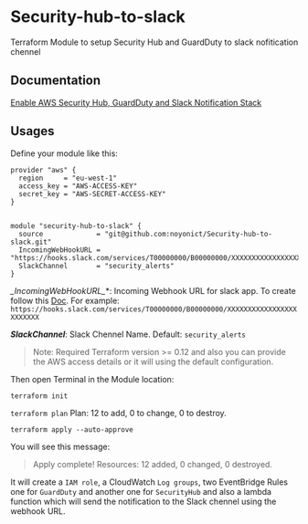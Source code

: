 # Security-hub-to-slack
Terraform Module to setup Security Hub and GuardDuty to slack nofitication chennel


## Documentation
[Enable AWS Security Hub, GuardDuty and Slack Notification Stack](https://dev.to/noyonict)

## Usages
Define your module like this:

```
provider "aws" {
  region     = "eu-west-1"
  access_key = "AWS-ACCESS-KEY"
  secret_key = "AWS-SECRET-ACCESS-KEY"
}


module "security-hub-to-slack" {
  source             = "git@github.com:noyonict/Security-hub-to-slack.git"
  IncomingWebHookURL = "https://hooks.slack.com/services/T00000000/B00000000/XXXXXXXXXXXXXXXXXXXXXXXX"
  SlackChannel       = "security_alerts"
}
```
**_IncomingWebHookURL*_**: Incoming Webhook URL for slack app. To create follow this [Doc](https://api.slack.com/messaging/webhooks#getting_started). For example: `https://hooks.slack.com/services/T00000000/B00000000/XXXXXXXXXXXXXXXXXXXXXXXX`

**_SlackChannel_**: Slack Chennel Name. Default: `security_alerts`

> Note: Required Terraform version >= 0.12 and also you can provide the AWS access details or it will using the default configuration.

Then open Terminal in the Module location:

`terraform init`

`terraform plan`
Plan: 12 to add, 0 to change, 0 to destroy.

`terraform apply --auto-approve`

You will see this message:
> Apply complete! Resources: 12 added, 0 changed, 0 destroyed.

It will create a `IAM role`, a CloudWatch `Log groups`, two EventBridge Rules one for `GuardDuty` and another one for `SecurityHub`
and also a lambda function which will send the notification to the Slack chennel using the webhook URL.


